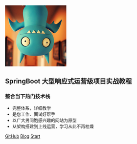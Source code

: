 ![logo](/static/imgs/logo.png ':size=100')
## SpringBoot 大型响应式运营级项目实战教程

### 整合当下热门技术栈

* 完整体系，详细教学
* 是您工作、面试好帮手
* 以广大男同胞感兴趣的网站为原型
* 从架构搭建到上线运营，学习从此不再枯燥


[GitHub](https://github.com/wjup)
[Blog](https://blog.wjup.top)
[Start](one/)
